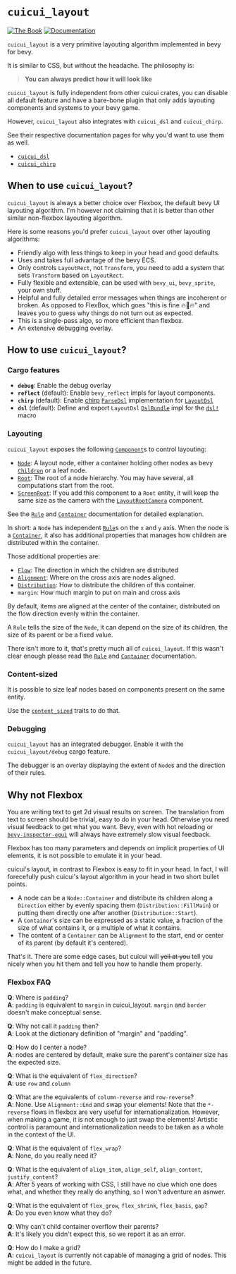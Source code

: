 # `cuicui_layout`

[![The Book](https://img.shields.io/badge/The_Cuicui_Book-blue)](https://cuicui.nicopap.ch/introduction.html)
[![Documentation](https://docs.rs/cuicui_layout/badge.svg)](https://docs.rs/cuicui_layout/)

`cuicui_layout` is a very primitive layouting algorithm implemented in bevy for bevy.

It is similar to CSS, but without the headache. The philosophy is:

> **You can always predict how it will look like**

`cuicui_layout` is fully independent from other cuicui crates, you can disable
all default feature and have a bare-bone plugin that only adds layouting components
and systems to your bevy game.

However, `cuicui_layout` also integrates with `cuicui_dsl` and `cuicui_chirp`.

See their respective documentation pages for why you'd want to use them as well.

- [`cuicui_dsl`]
- [`cuicui_chirp`]


## When to use `cuicui_layout`?

`cuicui_layout` is always a better choice over Flexbox, the default bevy UI
layouting algorithm. I'm however not claiming that it is better than other
similar non-flexbox layouting algorithm.

Here is some reasons you'd prefer `cuicui_layout` over other layouting
algorithms:

- Friendly algo with less things to keep in your head and good defaults.
- Uses and takes full advantage of the bevy ECS.
- Only controls `LayoutRect`, not `Transform`, you need to add a system that sets
  `Transform` based on `LayoutRect`.
- Fully flexible and extensible, can be used with `bevy_ui`, `bevy_sprite`, your own stuff.
- Helpful and fully detailed error messages when things are incoherent or broken.
  As opposed to FlexBox, which goes "this is fine 🔥🐶🔥" and leaves you to guess
  why things do not turn out as expected.
- This is a single-pass algo, so more efficient than flexbox.
- An extensive debugging overlay.

## How to use `cuicui_layout`?

### Cargo features

- **`debug`**: Enable the debug overlay
- **`reflect`** (default): Enable `bevy_reflect` impls for layout components.
- **`chirp`** (default): Enable [chirp][`cuicui_chirp`] [`ParseDsl`] implementation for [`LayoutDsl`]
- **`dsl`** (default): Define and export `LayoutDsl` [`DslBundle`] impl for the [`dsl!`] macro

### Layouting

`cuicui_layout` exposes the following [`Component`]s to control layouting:

- [`Node`]: A layout node, either a container holding other nodes as bevy
  [`Children`] or a leaf node.
- [`Root`]: The root of a node hierarchy. You may have several, all computations
  start from the root.
- [`ScreenRoot`]: If you add this component to a `Root` entity, it will keep
  the same size as the camera with the [`LayoutRootCamera`] component.

See the [`Rule`] and [`Container`] documentation for detailed explanation.

In short: a `Node` has independent [`Rule`]s on the `x` and `y` axis. When the
node is a [`Container`], it also has additional properties that manages how
children are distributed within the container.

Those additional properties are:

- [`Flow`]: The direction in which the children are distributed
- [`Alignment`]: Where on the cross axis are nodes aligned.
- [`Distribution`]: How to distribute the children of this container.
- `margin`: How much margin to put on main and cross axis

By default, items are aligned at the center of the container, distributed
on the flow direction evenly within the container.

A `Rule` tells the size of the `Node`, it can depend on the size of its children,
the size of its parent or be a fixed value.

There isn't more to it, that's pretty much all of `cuicui_layout`.
If this wasn't clear enough please read the [`Rule`] and [`Container`] documentation.

### Content-sized

It is possible to size leaf nodes based on components present on the same entity.

Use the [`content_sized`] traits to do that.

### Debugging

`cuicui_layout` has an integrated debugger. Enable it with the `cuicui_layout/debug`
cargo feature.

The debugger is an overlay displaying the extent of `Node`s and the direction
of their rules.

## Why not Flexbox

You are writing text to get 2d visual results on screen.
The translation from text to screen should be trivial, easy to do in your head.
Otherwise you need visual feedback to get what you want.
Bevy, even with hot reloading or [`bevy-inspector-egui`]
will always have extremely slow visual feedback.

Flexbox has too many parameters and depends on implicit properties of UI elements,
it is not possible to emulate it in your head.

cuicui's layout, in contrast to Flexbox is easy to fit in your head.
In fact, I will forecefully push cuicui's layout algorithm in your head
in two short bullet points.

- A node can be a `Node::Container` and distribute its children
  along a `Direction` either by evenly spacing them (`Distribution::FillMain`)
  or putting them directly one after another (`Distribution::Start`).
- A `Container`'s size can be expressed as a static value, a fraction
  of the size of what contains it, or a multiple of what it contains.
- The content of a `Container` can be `Alignment` to the start, end or center
  of its parent (by default it's centered).

That's it. There are some edge cases, but cuicui will ~~yell at you~~
tell you nicely when you hit them and tell you how to handle them properly.

### Flexbox FAQ

**Q**: Where is `padding`?
<br>**A**: `padding` is equivalent to `margin` in cuicui_layout. `margin` and `border`
doesn't make conceptual sense.

**Q**: Why not call it `padding` then?
<br>**A**: Look at the dictionary definition of "margin" and "padding".

**Q**: How do I center a node?
<br>**A**: nodes are centered by default, make sure the parent's container size
has the expected size.

**Q**: What is the equivalent of `flex_direction`?
<br>**A**: use `row` and `column`

**Q**: What are the equivalents of `column-reverse` and `row-reverse`?
<br>**A**: None. Use `Alignment::End` and swap your elements! Note that the `*-reverse`
flows in flexbox are very useful for internationalization. However,
when making a game, it is not enough to just swap the elements! Artistic control is
paramount and internationalization needs to be taken as a whole in the context of the UI.

**Q**: What is the equivalent of `flex_wrap`?
<br>**A**: None, do you really need it?

**Q**: What is the equivalent of `align_item`, `align_self`, `align_content`, `justify_content`?
<br>**A**: After 5 years of working with CSS, I still have no clue which one does what,
and whether they really do anything, so I won't adventure an asnwer.

**Q**: What is the equivalent of `flex_grow`, `flex_shrink`, `flex_basis`, `gap`?
<br>**A**: Do you even know what they do?

**Q**: Why can't child container overflow their parents?
<br>**A**: It's likely you didn't expect this, so we report it as an error.

**Q**: How do I make a grid?
<br>**A**: `cuicui_layout` is currently not capable of managing a grid of nodes.
This might be added in the future.

[`Alignment`]: https://docs.rs/cuicui_layout/0.10.2/cuicui_layout/enum.Alignment.html
[`bevy-inspector-egui`]: https://docs.rs/bevy-inspector-egui/latest/bevy_inspector_egui/index.html
[`Children`]: https://docs.rs/bevy/0.12/bevy/hierarchy/struct.Children.html
[`Component`]: https://docs.rs/bevy/0.12/bevy/ecs/component/trait.Component.html
[`Container`]: https://docs.rs/cuicui_layout/0.10.2/cuicui_layout/struct.Container.html
[`cuicui_chirp`]: https://lib.rs/crates/cuicui_chirp
[`cuicui_dsl`]: https://lib.rs/crates/cuicui_dsl
[`Distribution`]: https://docs.rs/cuicui_layout/0.10.2/cuicui_layout/enum.Distribution.html
[`DslBundle`]: https://docs.rs/cuicui_layout/0.10.2/cuicui_layout/trait.DslBundle.html
[`dsl!`]: https://docs.rs/cuicui_layout/0.10.2/cuicui_layout/macro.dsl.html
[`Flow`]: https://docs.rs/cuicui_layout/0.10.2/cuicui_layout/enum.Flow.html
[`LayoutDsl`]: https://docs.rs/cuicui_layout/0.10.2/cuicui_layout/dsl/struct.LayoutDsl.html
[`LayoutRootCamera`]: https://docs.rs/cuicui_layout/0.10.2/cuicui_layout/struct.LayoutRootCamera.html
[`Node`]: https://docs.rs/cuicui_layout/0.10.2/cuicui_layout/enum.Node.html
[`ParseDsl`]: https://docs.rs/cuicui_chirp/0.10.2/cuicui_chirp/parse/trait.ParseDsl.html
[`Root`]: https://docs.rs/cuicui_layout/0.10.2/cuicui_layout/struct.Root.html
[`Rule`]: https://docs.rs/cuicui_layout/0.10.2/cuicui_layout/enum.Rule.html
[`ScreenRoot`]: https://docs.rs/cuicui_layout/0.10.2/cuicui_layout/struct.ScreenRoot.html
[`content_sized`]: https://docs.rs/cuicui_layout/0.10.2/cuicui_layout/content_sized/index.html
